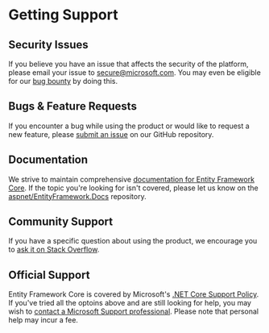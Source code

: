Getting Support
===============

Security Issues
---------------

If you believe you have an issue that affects the security of the platform, please email your issue to secure@microsoft.com. You may even be eligible for our [bug bounty](https://technet.microsoft.com/en-us/mt764065.aspx) by doing this.

Bugs & Feature Requests
-----------------------

If you encounter a bug while using the product or would like to request a new feature, please [submit an issue](https://github.com/dotnet/efcore/issues/new) on our GitHub repository.

Documentation
-------------

We strive to maintain comprehensive [documentation for Entity Framework Core](https://docs.microsoft.com/ef/core/). If the topic you're looking for isn't covered, please let us know on the [aspnet/EntityFramework.Docs](https://github.com/aspnet/EntityFramework.Docs/issues/new) repository.

Community Support
-----------------

If you have a specific question about using the product, we encourage you to [ask it on Stack Overflow](https://stackoverflow.com/questions/tagged/entity-framework-core*).

Official Support
----------------

Entity Framework Core is covered by Microsoft's [.NET Core Support Policy](https://dotnet.microsoft.com/platform/support/policy/dotnet-core). If you've tried all the optoins above and are still looking for help, you may wish to [contact a Microsoft Support professional](http://support.microsoft.com/supportforbusiness/productselection?sapId=bec2bc54-b200-6962-301f-f098532f27b2). Please note that personal help may incur a fee.

